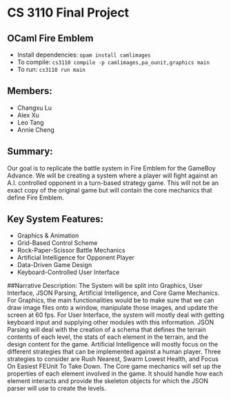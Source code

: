 # CS 3110 Final Project
## OCaml Fire Emblem
- Install dependencies: `opam install camlimages`
- To compile: `cs3110 compile -p camlimages,pa_ounit,graphics main`
- To run: `cs3110 run main`

## Members:
- Changxu Lu
- Alex Xu
- Leo Tang
- Annie Cheng

## Summary:
Our goal is to replicate the battle system in Fire Emblem for the GameBoy Advance. We will be creating a system where a player will fight against an A.I. controlled opponent in a turn-based strategy game. This will not be an exact copy of the original game but will contain the core mechanics that define Fire Emblem.

## Key System Features:
- Graphics & Animation
- Grid-Based Control Scheme
- Rock-Paper-Scissor Battle Mechanics
- Artificial Intelligence for Opponent Player
- Data-Driven Game Design
- Keyboard-Controlled User Interface

##Narrative Description:
The System will be split into Graphics, User Interface, JSON Parsing, Artificial Intelligence, and Core Game Mechanics. For Graphics, the main functionalities would be to make sure that we can draw image files onto a window, manipulate those images, and update the screen at 60 fps. For User Interface, the system will mostly deal with getting keyboard input and supplying other modules with this information. JSON Parsing will deal with the creation of a schema that defines the terrain contents of each level, the stats of each element in the terrain, and the design content for the game. Artificial Intelligence will mostly focus on the different strategies that can be implemented against a human player. Three strategies to consider are Rush Nearest, Swarm Lowest Health, and Focus On Easiest FEUnit To Take Down. The Core game mechanics will set up the properties of each element involved in the game. It should handle how each element interacts and provide the skeleton objects for which the JSON parser will use to create the levels.